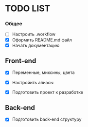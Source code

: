 # TODO LIST


### Общее
- [ ] Настроить .workflow
- [x] Оформить README.md файл
- [x] Начать документацию

## Front-end
- [x] Переменные, миксины, цвета
- [x] Настройить алиасы
- [x] Подготовить проект к разработке
 

## Back-end
- [x] Подготовить back-end структуру